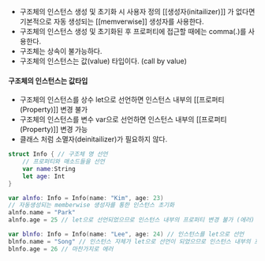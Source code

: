-  구조체의 인스턴스 생성 및 초기화 시 사용자 정의 [[생성자(initailizer)]] 가 없다면 기본적으로 자동 생성되는 [[memverwise]] 생성자를 사용한다.
- 구조체의 인스턴스 생성 및 초기화된 후 프로퍼티에 접근할 때에는 comma(.)를 사용한다.
- 구조체는 상속이 불가능하다.
- 구조체의 인스턴스는 값(value) 타입이다. (call by value)


#### 구조체의 인스턴스는 값타입
- 구조체의 인스턴스를 상수 let으로 선언하면 인스턴스 내부의 [[프로퍼티(Property)]] 변경 불가
- 구조체의 인스턴스를 변수 var으로 선언하면 인스턴스 내부의 [[프로퍼티(Property)]] 변경 가능
- 클래스 처럼 소멸자(deinitailizer)가 필요하지 않다.

```swift
struct Info { // 구조체 명 선언
	// 프로퍼티와 매소드들을 선언
	var name:String
	let age: Int
}

var alnfo: Info = Info(name: "Kim", age: 23) 
// 자동생성되는 memberwise 생성자를 통한 인스턴스 초기화
alnfo.name = "Park"
alnfo.age = 25 // let으로 선언되었으므로 인스턴스 내부의 프로퍼티 변경 불가 (에러)

var blnfo: Info = Info(name: "Lee", age: 24) // 인스턴스를 let으로 선언
blnfo.name = "Song" // 인스턴스 자체가 let으로 선언이 되었으므로 인스턴스 내부의 프로퍼티 변경 불가
blnfo.age = 26 // 마찬가지로 에러
```
